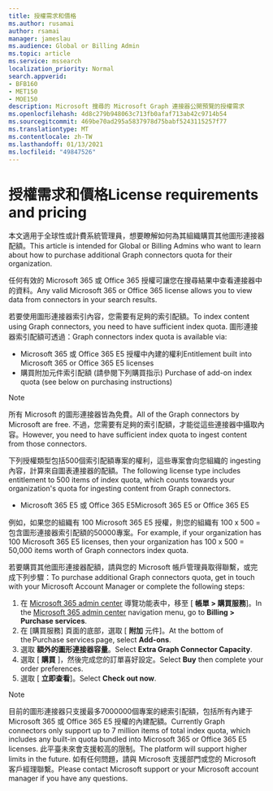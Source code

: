 ```yaml
---
title: 授權需求和價格
ms.author: rusamai
author: rsamai
manager: jameslau
ms.audience: Global or Billing Admin
ms.topic: article
ms.service: mssearch
localization_priority: Normal
search.appverid:
- BFB160
- MET150
- MOE150
description: Microsoft 搜尋的 Microsoft Graph 連接器公開預覽的授權需求
ms.openlocfilehash: 4d8c279b948063c713fb0afaf713ab42c9714b54
ms.sourcegitcommit: 469be70ad295a5837978d75babf5243115257f77
ms.translationtype: MT
ms.contentlocale: zh-TW
ms.lasthandoff: 01/13/2021
ms.locfileid: "49847526"
---
```

# <a name="license-requirements-and-pricing"></a><span data-ttu-id="7c642-103">授權需求和價格</span><span class="sxs-lookup"><span data-stu-id="7c642-103">License requirements and pricing</span></span>

<span data-ttu-id="7c642-104">本文適用于全球性或計費系統管理員，想要瞭解如何為其組織購買其他圖形連接器配額。</span><span class="sxs-lookup"><span data-stu-id="7c642-104">This article is intended for Global or Billing Admins who want to learn about how to purchase additional Graph connectors quota for their organization.</span></span>

<span data-ttu-id="7c642-105">任何有效的 Microsoft 365 或 Office 365 授權可讓您在搜尋結果中查看連接器中的資料。</span><span class="sxs-lookup"><span data-stu-id="7c642-105">Any valid Microsoft 365 or Office 365 license allows you to view data from connectors in your search results.</span></span>

<span data-ttu-id="7c642-106">若要使用圖形連接器索引內容，您需要有足夠的索引配額。</span><span class="sxs-lookup"><span data-stu-id="7c642-106">To index content using Graph connectors, you need to have sufficient index quota.</span></span> <span data-ttu-id="7c642-107">圖形連接器索引配額可透過：</span><span class="sxs-lookup"><span data-stu-id="7c642-107">Graph connectors index quota is available via:</span></span>
- <span data-ttu-id="7c642-108">Microsoft 365 或 Office 365 E5 授權中內建的權利</span><span class="sxs-lookup"><span data-stu-id="7c642-108">Entitlement built into Microsoft 365 or Office 365 E5 licenses</span></span>
- <span data-ttu-id="7c642-109">購買附加元件索引配額 (請參閱下列購買指示) </span><span class="sxs-lookup"><span data-stu-id="7c642-109">Purchase of add-on index quota (see below on purchasing instructions)</span></span>

>[!NOTE]
><span data-ttu-id="7c642-110">所有 Microsoft 的圖形連接器皆為免費。</span><span class="sxs-lookup"><span data-stu-id="7c642-110">All of the Graph connectors by Microsoft are free.</span></span> <span data-ttu-id="7c642-111">不過，您需要有足夠的索引配額，才能從這些連接器中攝取內容。</span><span class="sxs-lookup"><span data-stu-id="7c642-111">However, you need to have sufficient index quota to ingest content from those connectors.</span></span>

<span data-ttu-id="7c642-112">下列授權類型包括500個索引配額專案的權利，這些專案會向您組織的 ingesting 內容，計算來自圖表連接器的配額。</span><span class="sxs-lookup"><span data-stu-id="7c642-112">The following license type includes entitlement to 500 items of index quota, which counts towards your organization's quota for ingesting content from Graph connectors.</span></span>
- <span data-ttu-id="7c642-113">Microsoft 365 E5 或 Office 365 E5</span><span class="sxs-lookup"><span data-stu-id="7c642-113">Microsoft 365 E5 or Office 365 E5</span></span>

<span data-ttu-id="7c642-114">例如，如果您的組織有 100 Microsoft 365 E5 授權，則您的組織有 100 x 500 = 包含圖形連接器索引配額的50000專案。</span><span class="sxs-lookup"><span data-stu-id="7c642-114">For example, if your organization has 100 Microsoft 365 E5 licenses, then your organization has 100 x 500 = 50,000 items worth of Graph connectors index quota.</span></span>

<span data-ttu-id="7c642-115">若要購買其他圖形連接器配額，請與您的 Microsoft 帳戶管理員取得聯繫，或完成下列步驟：</span><span class="sxs-lookup"><span data-stu-id="7c642-115">To purchase additional Graph connectors quota, get in touch with your Microsoft Account Manager or complete the following steps:</span></span>

1. <span data-ttu-id="7c642-116">在 [Microsoft 365 admin center](https://admin.microsoft.com) 導覽功能表中，移至 [ **帳單 > 購買服務**]。</span><span class="sxs-lookup"><span data-stu-id="7c642-116">In the [Microsoft 365 admin center](https://admin.microsoft.com) navigation menu, go to **Billing > Purchase services**.</span></span>
2. <span data-ttu-id="7c642-117">在 [購買服務] 頁面的底部，選取 [ **附加** 元件]。</span><span class="sxs-lookup"><span data-stu-id="7c642-117">At the bottom of the Purchase services page, select **Add-ons**.</span></span>
3. <span data-ttu-id="7c642-118">選取 **額外的圖形連接器容量**。</span><span class="sxs-lookup"><span data-stu-id="7c642-118">Select **Extra Graph Connector Capacity**.</span></span>
4. <span data-ttu-id="7c642-119">選取 [ **購買** ]，然後完成您的訂單喜好設定。</span><span class="sxs-lookup"><span data-stu-id="7c642-119">Select **Buy** then complete your order preferences.</span></span>
5. <span data-ttu-id="7c642-120">選取 [ **立即查看**]。</span><span class="sxs-lookup"><span data-stu-id="7c642-120">Select **Check out now**.</span></span>

>[!NOTE]
><span data-ttu-id="7c642-121">目前的圖形連接器只支援最多7000000個專案的總索引配額，包括所有內建于 Microsoft 365 或 Office 365 E5 授權的內建配額。</span><span class="sxs-lookup"><span data-stu-id="7c642-121">Currently Graph connectors only support up to 7 million items of total index quota, which includes any built-in quota bundled into Microsoft 365 or Office 365 E5 licenses.</span></span> <span data-ttu-id="7c642-122">此平臺未來會支援較高的限制。</span><span class="sxs-lookup"><span data-stu-id="7c642-122">The platform will support higher limits in the future.</span></span> <span data-ttu-id="7c642-123">如有任何問題，請與 Microsoft 支援部門或您的 Microsoft 客戶經理聯繫。</span><span class="sxs-lookup"><span data-stu-id="7c642-123">Please contact Microsoft support or your Microsoft account manager if you have any questions.</span></span>
